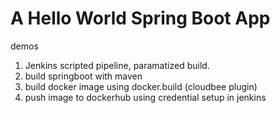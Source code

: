 # A Hello World Spring Boot App

demos
1. Jenkins scripted pipeline, paramatized build.
2. build springboot with maven
3. build docker image using docker.build (cloudbee plugin)
4. push image to dockerhub using credential setup in jenkins 

